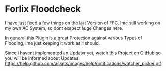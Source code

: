 # Forlix Floodcheck

I have just fixed a few things on the last Version of FFC. Ime still working on my own AC System, so dont exspect huge Changes here.

In general this Plugin is a great Protection against various Types of Flooding, ime just keeping it work as it should.

Since i havent implemented an Updater yet, watch this Project on GitHub so you will be informed about Updates.
https://help.github.com/assets/images/help/notifications/watcher_picker.gif
